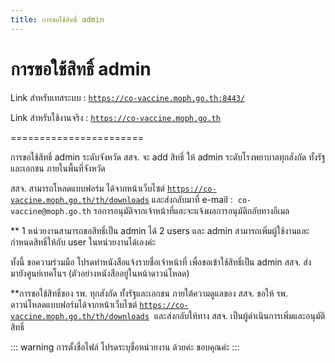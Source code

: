 ```yaml
---
title: การขอใช้สิทธิ์ admin 
---
```


# การขอใช้สิทธิ์ admin
Link สำหรับเทสระบบ  : [`https://co-vaccine.moph.go.th:8443/`](https://co-vaccine.moph.go.th:8443/) 

Link สำหรับใช้งานจริง : [`https://co-vaccine.moph.go.th`](https://co-vaccine.moph.go.th)

=======================

การขอใช้สิทธิ์ admin ระดับจังหวัด 
สสจ. จะ add สิทธิ์ ให้ admin ระดับโรงพยาบาลทุกสังกัด ทั้งรัฐและเอกชน ภายในพื้นที่จังหวัด

สสจ. สามารถโหลดแบบฟอร์ม ได้จากหน้าเว็บไซต์ [`https://co-vaccine.moph.go.th/th/downloads`](https://co-vaccine.moph.go.th/th/downloads)  และส่งกลับมาที่ e-mail :  `co-vaccine@moph.go.th` รอการอนุมัติจากเจ้าหน้าที่และจะแจ้งผลการอนุมัติกลับทางอีเมล 

** 1 หน่วยงานสามารถขอสิทธิ์เป็น admin ได้  2 users  และ admin สามารถเพิ่มผู้ใช้งานและกำหนดสิทธิ์ให้กับ user ในหน่วยงานได้เองค่ะ  

ทั้งนี้ ขอความร่วมมือ โปรดทำหนังสือแจ้งรายชื่อเจ้าหน้าที่ เพื่อขอเข้าใช้สิทธิ์เป็น admin สสจ.  ส่งมายังศูนย์เทคโนฯ  (ตัวอย่างหนังสืออยู่ในหน้าดาวน์โหลด)

**การขอใช้สิทธิ์ของ รพ. ทุกสังกัด ทั้งรัฐและเอกชน ภายใต้ความดูแลของ สสจ.   ขอให้ รพ. ดาวน์โหลดแบบฟอร์มได้จากหน้าเว็บไซต์ [`https://co-vaccine.moph.go.th/th/downloads`](https://co-vaccine.moph.go.th/th/downloads)  และส่งกลับให้ทาง สสจ. เป็นผู้ดำเนินการเพิ่มและอนุมัติสิทธิ์

::: warning
การตั้งชื่อไฟล์ โปรดระบุชื่อหน่วยงาน ด้วยค่ะ  ขอบคุณค่ะ
:::